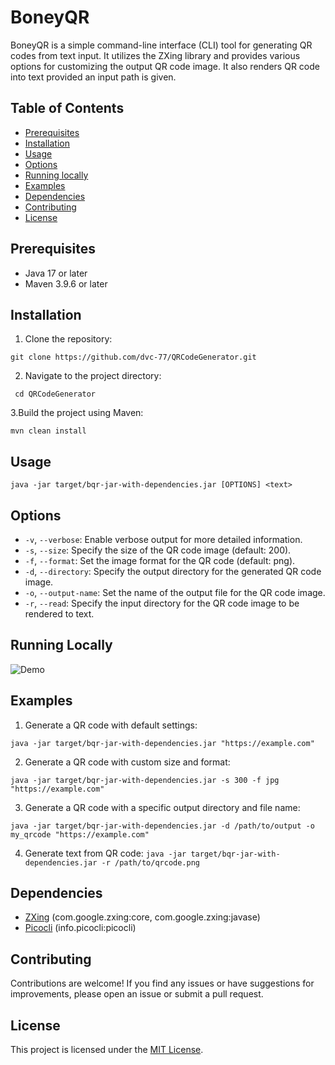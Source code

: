 # BoneyQR

BoneyQR is a simple command-line interface (CLI) tool for generating QR codes from text input. It utilizes the ZXing library and provides various options for customizing the output QR code image. It also renders QR code into text provided an input path is given.

## Table of Contents
- [Prerequisites](#prerequisites)
- [Installation](#installation)
- [Usage](#usage)
- [Options](#options)
- [Running locally](#running-locally)
- [Examples](#examples)
- [Dependencies](#dependencies)
- [Contributing](#contributing)
- [License](#license)

## Prerequisites
- Java 17 or later
- Maven 3.9.6 or later

## Installation
1. Clone the repository:
```
git clone https://github.com/dvc-77/QRCodeGenerator.git
```
2. Navigate to the project directory:

``` cd QRCodeGenerator```

3.Build the project using Maven:

```mvn clean install```

## Usage

```java -jar target/bqr-jar-with-dependencies.jar [OPTIONS] <text>```

## Options
- `-v`, `--verbose`: Enable verbose output for more detailed information.
- `-s`, `--size`: Specify the size of the QR code image (default: 200).
- `-f`, `--format`: Set the image format for the QR code (default: png).
- `-d`, `--directory`: Specify the output directory for the generated QR code image.
- `-o`, `--output-name`: Set the name of the output file for the QR code image.
- `-r`, `--read`: Specify the input directory for the QR code image to be rendered to text.
## Running Locally
![Demo](demo.gif)

## Examples
1. Generate a QR code with default settings:

```java -jar target/bqr-jar-with-dependencies.jar "https://example.com"```

2. Generate a QR code with custom size and format:

```java -jar target/bqr-jar-with-dependencies.jar -s 300 -f jpg "https://example.com"```

3. Generate a QR code with a specific output directory and file name:

```java -jar target/bqr-jar-with-dependencies.jar -d /path/to/output -o my_qrcode "https://example.com"```

4. Generate text from QR code:
```java -jar target/bqr-jar-with-dependencies.jar -r /path/to/qrcode.png```

## Dependencies
- [ZXing](https://github.com/zxing/zxing) (com.google.zxing:core, com.google.zxing:javase)
- [Picocli](https://picocli.info/) (info.picocli:picocli)

## Contributing
Contributions are welcome! If you find any issues or have suggestions for improvements, please open an issue or submit a pull request.

## License
This project is licensed under the [MIT License](LICENSE).
